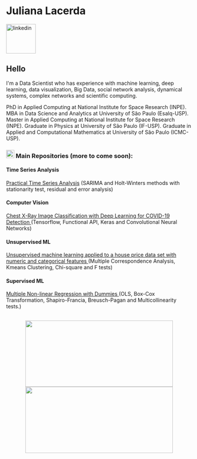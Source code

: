 
<div dsplay="inline-block">
 
 <h1 align="left">Juliana Lacerda </h1>
  <a href="https://www.linkedin.com/in/juliana-lacerda-985886216/">
    <img width="80px" src="https://i.ibb.co/RyZx12b/linkedin.png](https://user-images.githubusercontent.com/71658206/209562742-beade288-0be5-474d-a1e3-944d65851c31.png" alt="linkedin" style="vertical-align:top;">
  </a>
</div>

## Hello
I'm a Data Scientist who has experience with machine learning, deep learning, data visualization, Big Data, social network analysis, dynamical systems, complex networks and scientific computing.

PhD in Applied Computing at National Institute for Space Research (INPE). MBA in Data Science and Analytics at University of São Paulo (Esalq-USP). Master in Applied Computing at National Institute for Space Research (INPE). Graduate in Physics at University of São Paulo (IF-USP). Graduate in Applied and Computational Mathematics at University of São Paulo (ICMC-USP).

### <img width="22px" src="https://cdn4.iconfinder.com/data/icons/iconsimple-logotypes/512/github-512.png" title = "Repositories"/> Main Repositories (more to come soon):

#### Time Series Analysis
<a href="https://github.com/juliana-lacerda/Practical-Time-Series-Analysis---The-State-University-of-New-York"> Practical Time Series Analysis</a> (SARIMA and Holt-Winters methods with stationarity test, residual and error analysis)

#### Computer Vision
<a href="https://github.com/juliana-lacerda/binary-image-classification-with-tensorflow-COVID-19-detection"> Chest X-Ray Image Classification with Deep Learning for COVID-19 Detection </a> (Tensorflow, Functional API, Keras and Convolutional Neural Networks)

 #### Unsupervised ML
 <a href="https://github.com/juliana-lacerda/unsupervised-ml-mca-kmeans-house-price"> Unsupervised machine learning applied to a house price data set with numeric and categorical features </a> (Multiple Correspondence Analysis, Kmeans Clustering, Chi-square and F tests)

 #### Supervised ML
 <a href="https://github.com/juliana-lacerda/supervised-ml-nonlinear-regression-with-dummies-health-insurance"> Multiple Non-linear Regression with Dummies </a> (OLS, Box-Cox Transformation, Shapiro-Francia, Breusch-Pagan and Multicollinearity tests.)


##
<p align="center">
<a href="https://github.com/juliana-lacerda">
  <img height="180em" width='400px' src="https://github-readme-stats-eight-theta.vercel.app/api?username=juliana-lacerda&show_icons=true&theme=light&include_all_commits=true&count_private=true"/>
  <img height="180em" width='400px' src="https://github-readme-stats-eight-theta.vercel.app/api/top-langs/?username=juliana-lacerda&layout=compact&langs_count=8&theme=light"/>
</a>
</p>

